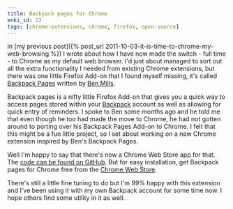 ```yaml
---
title: Backpack pages for Chrome
enki_id: 22
tags: [chrome-extensions, chrome, firefox, open-source]
---
```

In [my previous post]({% post_url 2011-10-03-it-is-time-to-chrome-my-web-browsing %}) I wrote about how I have now made the switch - full time - to Chrome as my default web browser. I'd just about managed to sort out all the extra functionality I needed from existing Chrome extensions, but there was one little Firefox Add-on that I found myself missing, it's called [Backpack Pages](https://addons.mozilla.org/en-US/firefox/addon/backpack-pages/) written by [Ben Mills](http://www.millssoftware.com/).

Backpack pages is a nifty little Firefox Add-on that gives you a quick way to access pages stored within your [Backpack](http://backpackit.com/) account as well as allowing for quick entry of reminders. I spoke to Ben some months ago and he told me that even though he too had made the move to Chrome, he had not gotten around to porting over his Backpack Pages Add-on to Chrome. I felt that this might be a fun little project, so I set about working on a new Chrome extension inspired by Ben's Backpack Pages.

Well I'm happy to say that there's now a Chrome Web Store app for that. The [code can be found on GitHub](https://github.com/gaelian/backpack-pages-for-chrome). But for easy installation, get Backpack pages for Chrome free from the [Chrome Web Store](https://chrome.google.com/webstore/detail/dkdoklackhilpgldnnilognhcmjlpkpk).

There's still a little fine tuning to do but I'm 99% happy with this extension and I've been using it with my own Backpack account for some time now. I hope others find some utility in it as well.
